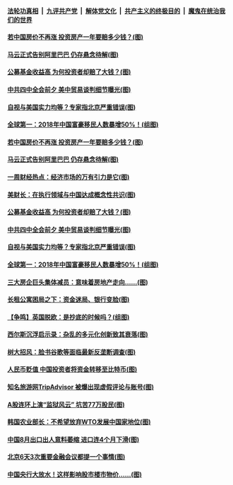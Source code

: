 ####  [法轮功真相](../../../../basic/blob/master/README.md?t=09100713) &nbsp;|&nbsp; [九评共产党](../../../../9ping.md/blob/master/README.md?t=09100713) &nbsp;|&nbsp; [解体党文化](../../../../jtdwh.md/blob/master/README.md?t=09100713)  &nbsp;|&nbsp; [共产主义的终极目的](../../../../gczydzjmd.md/blob/master/README.md?t=09100713) &nbsp;|&nbsp; [魔鬼在统治我们的世界](../../../../mgztzwmdsj.md/blob/master/README.md?t=09100713) 

#### [若中国房价不再涨 投资房产一年要赔多少钱？(图)](../pages/p5/906824.md?t=09100713) 

#### [马云正式告别阿里巴巴 仍存悬念待解(图)](../pages/p5/906822.md?t=09100713) 

#### [公募基金收益高 为何投资者却赔了大钱？(图)](../pages/p5/906823.md?t=09100713) 

#### [中共四中全会前夕 美中贸易谈判细节曝光(图)](../pages/p5/906785.md?t=09100713) 

#### [自视与美国实力均等？专家指北京严重错误(图)](../pages/p5/906746.md?t=09100713) 

#### [全球第一：2018年中国富豪移民人数暴增50%！(组图)](../pages/p5/906693.md?t=09100713) 

#### [若中国房价不再涨 投资房产一年要赔多少钱？(图)](../pages/p5/906824.md?t=09100713) 

#### [马云正式告别阿里巴巴 仍存悬念待解(图)](../pages/p5/906822.md?t=09100713) 

#### [一周财经热点：经济市场的万有引力是它(图)](../pages/p5/906825.md?t=09100713) 

#### [美财长：在执行领域与中国达成概念性共识(图)](../pages/p5/906832.md?t=09100713) 

#### [公募基金收益高 为何投资者却赔了大钱？(图)](../pages/p5/906823.md?t=09100713) 

#### [中共四中全会前夕 美中贸易谈判细节曝光(图)](../pages/p5/906785.md?t=09100713) 

#### [自视与美国实力均等？专家指北京严重错误(图)](../pages/p5/906746.md?t=09100713) 

#### [全球第一：2018年中国富豪移民人数暴增50%！(组图)](../pages/p5/906693.md?t=09100713) 

#### [三大房企巨头集体减员：意味着房地产走向……(图)](../pages/p5/906694.md?t=09100713) 

#### [长租公寓困局之下：资金迷局、银行变脸(图)](../pages/p5/906698.md?t=09100713) 

#### [【争鸣】英国脱欧：是抄底的时候吗？(组图)](../pages/p5/906686.md?t=09100713) 

#### [西尔斯沉浮启示录：杂乱的多元化创新致其衰落(图)](../pages/p5/906696.md?t=09100713) 

#### [树大招风：脸书谷歌等面临最新反垄断调查(图)](../pages/p5/906699.md?t=09100713) 

#### [人民币贬值 中国投资者将资金转移至比特币(图)](../pages/p5/906714.md?t=09100713) 

#### [知名旅游网TripAdvisor 被爆出现虚假评论与账号(图)](../pages/p5/906707.md?t=09100713) 

#### [A股连环上演“监狱风云” 坑苦77万股民(图)](../pages/p5/906692.md?t=09100713) 

#### [韩国农业部长：不希望放弃WTO发展中国家地位(图)](../pages/p5/906678.md?t=09100713) 

#### [中国8月出口出人意料萎缩 进口连4个月下滑(图)](../pages/p5/906654.md?t=09100713) 

#### [北京6天3次重要金融会议都提一个事情(图)](../pages/p5/906602.md?t=09100713) 

#### [中国央行大放水！这样影响股市楼市物价……(图)](../pages/p5/906603.md?t=09100713) 

